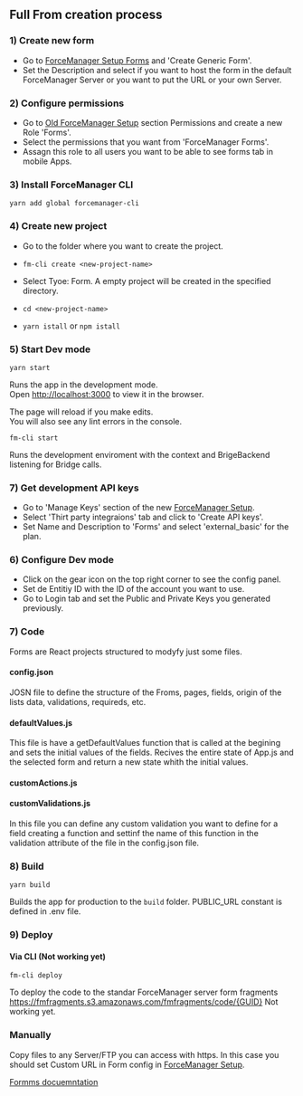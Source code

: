 ## Full From creation process

### 1) Create new form

- Go to [ForceManager Setup Forms](https://setup.forcemanager.net/#/app/forms) and 'Create Generic Form'.
- Set the Description and select if you want to host the form in the default ForceManager Server or you want to put the URL or your own Server.

### 2) Configure permissions

- Go to [Old ForceManager Setup](https://cfm.forcemanager.net/web/views/specific/permissions.aspx) section Permissions and create a new Role 'Forms'.
- Select the permissions that you want from 'ForceManager Forms'.
- Assagn this role to all users you want to be able to see forms tab in mobile Apps.

### 3) Install ForceManager CLI

```
yarn add global forcemanager-cli
```

### 4) Create new project

- Go to the folder where you want to create the project.

- `fm-cli create <new-project-name>`

- Select Tyoe: Form. A empty project will be created in the specified <new-project-name> directory.

- `cd <new-project-name>`

- `yarn istall` or `npm istall`

### 5) Start Dev mode

```
yarn start
```

Runs the app in the development mode.<br>
Open [http://localhost:3000](http://localhost:3000) to view it in the browser.

The page will reload if you make edits.<br>
You will also see any lint errors in the console.

```
fm-cli start
```

Runs the development enviroment with the context and BrigeBackend listening for Bridge calls.

### 7) Get development API keys

- Go to 'Manage Keys' section of the new [ForceManager Setup](https://setup.forcemanager.net/#/app/apikeys).
- Select 'Thirt party integraions' tab and click to 'Create API keys'.
- Set Name and Description to 'Forms' and select 'external_basic' for the plan.

### 6) Configure Dev mode

- Click on the gear icon on the top right corner to see the config panel.
- Set de Entitiy ID with the ID of the account you want to use.
- Go to Login tab and set the Public and Private Keys you generated previously.

### 7) Code

Forms are React projects structured to modyfy just some files.

#### config.json

JOSN file to define the structure of the Froms, pages, fields, origin of the lists data, validations, requireds, etc.

#### defaultValues.js

This file is have a getDefaultValues function that is called at the begining and sets the initial values of the fields. Recives the entire state of App.js and the selected form and return a new state whith the initial values.

#### customActions.js

#### customValidations.js

In this file you can define any custom validation you want to define for a field creating a function and settinf the name of this function in the validation attribute of the file in the config.json file.

### 8) Build

```
yarn build
```

Builds the app for production to the `build` folder.
PUBLIC_URL constant is defined in .env file.

### 9) Deploy

#### Via CLI (Not working yet)

```
fm-cli deploy
```

To deploy the code to the standar ForceManager server form fragments https://fmfragments.s3.amazonaws.com/fmfragments/code/{GUID}
Not working yet.

### Manually

Copy files to any Server/FTP you can access with https.
In this case you should set Custom URL in Form config in [ForceManager Setup](https://setup.forcemanager.net/#/app/forms).

[Formms docuemntation](/templates/forms/README.md)

